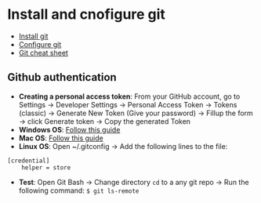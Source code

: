 # Install and cnofigure git
- [Install git](https://git-scm.com/book/en/v2/Getting-Started-Installing-Git)
- [Configure git](https://git-scm.com/book/en/v2/Getting-Started-First-Time-Git-Setup)
- [Git cheat sheet](https://education.github.com/git-cheat-sheet-education.pdf)

## Github authentication
- **Creating a personal access token**: From your GitHub account, go to Settings → Developer Settings → Personal Access Token → Tokens (classic) → Generate New Token (Give your password) → Fillup the form → click Generate token → Copy the generated Token
- **Windows OS**: [Follow this guide](https://stackoverflow.com/questions/68775869/message-support-for-password-authentication-was-removed)
- **Mac OS**: [Follow this guide](https://gist.github.com/jonjack/bf295d4170edeb00e96fb158f9b1ba3c)
- **Linux OS**: Open ~/.gitconfig → Add the following lines to the file:
```
[credential]
    helper = store
```
- **Test**: Open Git Bash → Change directory `cd` to a any git repo → Run the following command: `$ git ls-remote`